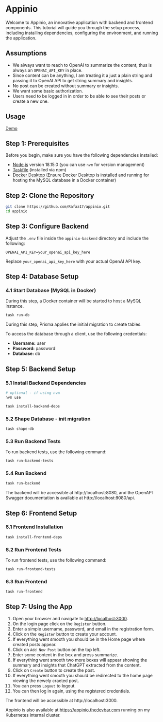 # Appinio

Welcome to Appinio, an innovative application with backend and frontend components. This tutorial will guide you through the setup process, including installing dependencies, configuring the environment, and running the application.

## Assumptions

- We always want to reach to OpenAI to summarize the content, thus is always an `OPENAI_API_KEY` in place.
- Since content can be anything, I am treating it a just a plain string and passing it to OpenAI API to get string summary and insights.
- No post can be created without summary or insights.
- We want some basic authorization.
- Users need to be logged in in order to be able to see their posts or create a new one.

## Usage

[Demo](https://github.com/Rafaa17/appinio/assets/26599209/7df75d15-d35a-42de-b889-f882c5a12faa)

## Step 1: Prerequisites

Before you begin, make sure you have the following dependencies installed:

- [Node.js](https://nodejs.org/) version 18.15.0 (you can use `nvm` for version management)
- [Taskfile](https://taskfile.dev/#/installation) (installed via npm)
- [Docker Desktop](https://www.docker.com/products/docker-desktop) (Ensure Docker Desktop is installed and running for hosting the MySQL database in a Docker container)

## Step 2: Clone the Repository

```bash
git clone https://github.com/Rafaa17/appinio.git
cd appinio
```

## Step 3: Configure Backend

Adjust the `.env` file inside the `appinio-backend` directory and include the following:

```env
OPENAI_API_KEY=your_openai_api_key_here
```

Replace `your_openai_api_key_here` with your actual OpenAI API key.

## Step 4: Database Setup

### 4.1 Start Database (MySQL in Docker)

During this step, a Docker container will be started to host a MySQL instance.

```bash
task run-db
```

During this step, Prisma applies the initial migration to create tables.

To access the database through a client, use the following credentials:

- **Username:** user
- **Password:** password
- **Database:** db

## Step 5: Backend Setup

### 5.1 Install Backend Dependencies

```bash
# optional - if using nvm
nvm use
```

```bash
task install-backend-deps
```

### 5.2 Shape Database - init migration

```bash
task shape-db
```

### 5.3 Run Backend Tests

To run backend tests, use the following command:

```bash
task run-backend-tests
```

### 5.4 Run Backend

```bash
task run-backend
```

The backend will be accessible at http://localhost:8080, and the OpenAPI Swagger documentation is available at http://localhost:8080/api.

## Step 6: Frontend Setup

### 6.1 Frontend Installation

```bash
task install-frontend-deps
```

### 6.2 Run Frontend Tests

To run frontend tests, use the following command:

```bash
task run-frontend-tests
```

### 6.3 Run Frontend

```bash
task run-frontend
```

## Step 7: Using the App

1. Open your browser and navigate to [http://localhost:3000](http://localhost:3000).
2. On the login page click on the `Register` button.
3. Enter a simple username, password, and email in the registration form.
4. Click on the `Register` button to create your account.
5. If everything went smooth you should be in the Home page where created posts appear.
6. Click on `Add New Post` button on the top left.
7. Enter some content in the box and press summarize.
8. If everything went smooth two more boxes will appear showing the summary and insights that ChatGPT extracted from the content.
9. Click on `Create` button to create the post.
10. If everything went smooth you should be redirected to the home page viewing the newely craeted post.
11. You can press `Logout` to logout.
12. You can then log in again, using the registered credentials.

The frontend will be accessible at http://localhost:3000.

Appinio is also available at https://appinio.thedevbar.com running on my Kubernetes internal cluster.
